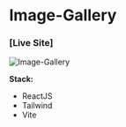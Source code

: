 # Image-Gallery

### [Live Site]

![Image-Gallery](https://i.ibb.co/Vv15GFk/Image-Gallery.jpg)

**Stack:**

- ReactJS
- Tailwind
- Vite

